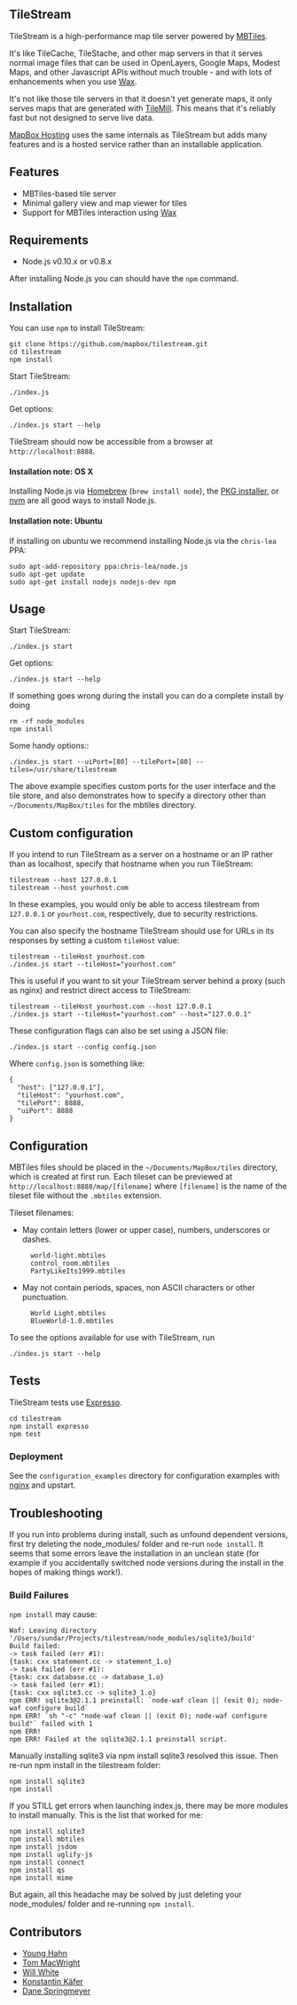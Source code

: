 TileStream
----------
TileStream is a high-performance map tile server powered by [MBTiles][1].

It's like TileCache, TileStache, and other map servers in that it serves normal
image files that can be used in OpenLayers, Google Maps, Modest Maps, and other
Javascript APIs without much trouble - and with lots of enhancements when you
use [Wax](http://mapbox.com/wax/).

It's not like those tile servers in that it doesn't yet generate maps, it only
serves maps that are generated with [TileMill](http://mapbox.com/tilemill).
This means that it's reliably fast but not designed to serve live data.

[MapBox Hosting](http://mapbox.com/hosting/) uses the same internals as
TileStream but adds many features and is a hosted service rather than an
installable application.


Features
--------
- MBTiles-based tile server
- Minimal gallery view and map viewer for tiles
- Support for MBTiles interaction using [Wax][2]


Requirements
------------
- Node.js v0.10.x or v0.8.x

After installing Node.js you can should have the `npm` command.


Installation
------------

You can use `npm` to install TileStream:

    git clone https://github.com/mapbox/tilestream.git
    cd tilestream
    npm install

Start TileStream:

    ./index.js

Get options:

    ./index.js start --help

TileStream should now be accessible from a browser at `http://localhost:8888`.

#### Installation note: OS X

Installing Node.js via [Homebrew](http://brew.sh/) (`brew install node`), the [PKG installer](http://nodejs.org/download/), or [nvm](https://github.com/creationix/nvm) are all good ways to install Node.js.

#### Installation note: Ubuntu

If installing on ubuntu we recommend installing Node.js via the `chris-lea` PPA:

    sudo apt-add-repository ppa:chris-lea/node.js
    sudo apt-get update
    sudo apt-get install nodejs nodejs-dev npm

Usage
-----

Start TileStream:

    ./index.js start

Get options:

    ./index.js start --help
    
If something goes wrong during the install you can do a complete install by doing

    rm -rf node_modules
    npm install

Some handy options::
    
    ./index.js start --uiPort=[80] --tilePort=[80] --tiles=/usr/share/tilestream

The above example specifies custom ports for the user interface and the tile store, and
also demonstrates how to specify a directory other than `~/Documents/MapBox/tiles`
for the mbtiles directory.


Custom configuration
--------------------

If you intend to run TileStream as a server on a hostname or an IP rather than
as localhost, specify that hostname when you run TileStream:

    tilestream --host 127.0.0.1
    tilestream --host yourhost.com

In these examples, you would only be able to access tilestream from `127.0.0.1`
or `yourhost.com`, respectively, due to security restrictions.

You can also specify the hostname TileStream should use for URLs in its
responses by setting a custom `tileHost` value:

    tilestream --tileHost yourhost.com
    ./index.js start --tileHost="yourhost.com"

This is useful if you want to sit your TileStream server behind a proxy (such as
nginx) and restrict direct access to TileStream:

    tilestream --tileHost yourhost.com --host 127.0.0.1
    ./index.js start --tileHost="yourhost.com" --host="127.0.0.1"

These configuration flags can also be set using a JSON file:

    ./index.js start --config config.json

Where `config.json` is something like:

    {
      "host": ["127.0.0.1"],
      "tileHost": "yourhost.com",
      "tilePort": 8888,
      "uiPort": 8888
    }


Configuration
-------------

MBTiles files should be placed in the `~/Documents/MapBox/tiles` directory,
which is created at first run. Each tileset can be previewed at
`http://localhost:8888/map/[filename]` where `[filename]` is the name of the
tileset file without the `.mbtiles` extension.

Tileset filenames:

- May contain letters (lower or upper case), numbers, underscores or dashes.

        world-light.mbtiles
        control_room.mbtiles
        PartyLikeIts1999.mbtiles

- May not contain periods, spaces, non ASCII characters or other punctuation.

        World Light.mbtiles
        BlueWorld-1.0.mbtiles

To see the options available for use with TileStream, run

    ./index.js start --help


Tests
-----
TileStream tests use [Expresso][6].

    cd tilestream
    npm install expresso
    npm test


### Deployment

See the `configuration_examples` directory for configuration examples with
[nginx](http://nginx.net) and upstart.


Troubleshooting
---------------

If you run into problems during install, such as unfound dependent versions, first try deleting the node_modules/ folder and re-run `node install`. It seems that some errors leave the installation in an unclean state (for example if you accidentally switched node versions during the install in the hopes of making things work!).

### Build Failures

`npm install` may cause:

    Waf: Leaving directory '/Users/sundar/Projects/tilestream/node_modules/sqlite3/build'
    Build failed:
    -> task failed (err #1):
    {task: cxx statement.cc -> statement_1.o}
    -> task failed (err #1):
    {task: cxx database.cc -> database_1.o}
    -> task failed (err #1):
    {task: cxx sqlite3.cc -> sqlite3_1.o}
    npm ERR! sqlite3@2.1.1 preinstall: `node-waf clean || (exit 0); node-waf configure build`
    npm ERR! `sh "-c" "node-waf clean || (exit 0); node-waf configure build"` failed with 1
    npm ERR!
    npm ERR! Failed at the sqlite3@2.1.1 preinstall script.

Manually installing sqlite3 via npm install sqlite3 resolved this issue. Then re-run npm install in the tilestream folder:

    npm install sqlite3
    npm install

If you STILL get errors when launching index.js, there may be more modules to install manually. This is the list that worked for me:

    npm install sqlite3
    npm install mbtiles
    npm install jsdom
    npm install uglify-js
    npm install connect
    npm install qs
    npm install mime

But again, all this headache may be solved by just deleting your node_modules/ folder and re-running `npm install`.

Contributors
------------
- [Young Hahn][7]
- [Tom MacWright][8]
- [Will White][9]
- [Konstantin Käfer][10]
- [Dane Springmeyer][11]


[1]:http://mbtiles.org
[2]:https://github.com/mapbox/wax
[3]:http://developer.apple.com/technologies/tools/xcode.html
[4]:https://github.com/joyent/node/wiki/Installation
[5]:http://npmjs.org/
[6]:http://visionmedia.github.com/expresso
[7]:https://github.com/yhahn
[8]:https://github.com/tmcw
[9]:https://github.com/willwhite
[10]:https://github.com/kkaefer
[11]:https://github.com/springmeyer
[12]:https://github.com/mxcl/homebrew
